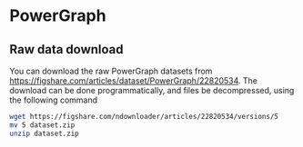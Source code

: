 # PowerGraph

## Raw data download

You can download the raw PowerGraph datasets from 
https://figshare.com/articles/dataset/PowerGraph/22820534. The download can be
done programmatically, and files be decompressed, using the following command

```bash
wget https://figshare.com/ndownloader/articles/22820534/versions/5
mv 5 dataset.zip
unzip dataset.zip
```

